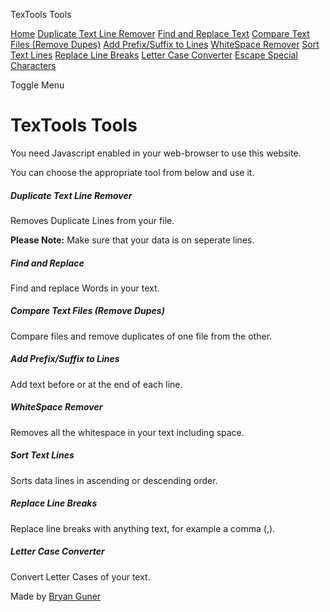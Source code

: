 TexTools Tools

<a href="https://devtools42.netlify.app/index.html" class="list-group-item list-group-item-action bg-light">Home</a> <a href="https://devtools42.netlify.app/duplicate-text-line-remover.html" class="list-group-item list-group-item-action bg-light">Duplicate Text Line Remover</a> <a href="https://devtools42.netlify.app/find-replace-text.html" class="list-group-item list-group-item-action bg-light">Find and Replace Text</a> <a href="https://devtools42.netlify.app/compare-text-files.html" class="list-group-item list-group-item-action bg-light">Compare Text Files (Remove Dupes)</a> <a href="https://devtools42.netlify.app/prefix-suffix-lines.html" class="list-group-item list-group-item-action bg-light">Add Prefix/Suffix to Lines</a> <a href="https://devtools42.netlify.app/whitespace-remover.html" class="list-group-item list-group-item-action bg-light">WhiteSpace Remover</a> <a href="https://devtools42.netlify.app/sort-text-lines.html" class="list-group-item list-group-item-action bg-light">Sort Text Lines</a> <a href="https://devtools42.netlify.app/replace-line-breaks.html" class="list-group-item list-group-item-action bg-light">Replace Line Breaks</a> <a href="https://devtools42.netlify.app/letter-case-converter.html" class="list-group-item list-group-item-action bg-light">Letter Case Converter</a> <a href="https://devtools42.netlify.app/escape-special-characters.html" class="list-group-item list-group-item-action bg-light">Escape Special Characters</a>

Toggle Menu

<span class="navbar-toggler-icon"></span>

TexTools Tools
==============

You need Javascript enabled in your web-browser to use this website.

You can choose the appropriate tool from below and use it.

[](https://devtools42.netlify.app/duplicate-text-line-remover.html)

##### Duplicate Text Line Remover

Removes Duplicate Lines from your file.

**Please Note:** Make sure that your data is on seperate lines.

[](https://devtools42.netlify.app/find-replace-text.html)

##### Find and Replace

Find and replace Words in your text.

[](https://devtools42.netlify.app/compare-text-files.html)

##### Compare Text Files (Remove Dupes)

Compare files and remove duplicates of one file from the other.

[](https://devtools42.netlify.app/prefix-suffix-lines.html)

##### Add Prefix/Suffix to Lines

Add text before or at the end of each line.

[](https://devtools42.netlify.app/whitespace-remover.html)

##### WhiteSpace Remover

Removes all the whitespace in your text including space.

[](https://devtools42.netlify.app/sort-text-lines.html)

##### Sort Text Lines

Sorts data lines in ascending or descending order.

[](https://devtools42.netlify.app/replace-line-breaks.html)

##### Replace Line Breaks

Replace line breaks with anything text, for example a comma (,).

[](https://devtools42.netlify.app/letter-case-converter.html)

##### Letter Case Converter

Convert Letter Cases of your text.

[](https://startbootstrap.com/templates/simple-sidebar/)Made by [Bryan Guner](https://github.com/bgoonz)
